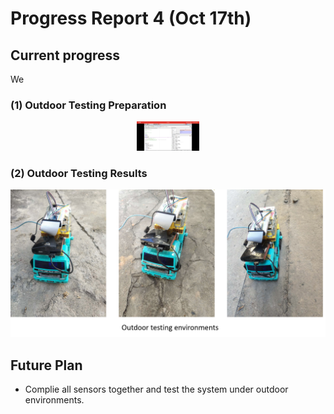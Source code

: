 # Progress Report 4 (Oct 17th)


## Current progress

We 


### (1) Outdoor Testing Preparation

<div align="center"><img width="100" src="https://github.com/xiongrxchn/IntelBri.github.io/blob/gh1-pages/Images/screenshot.jpg"/></div>



### (2) Outdoor Testing Results

<div align="center"><img width="1500" src="https://github.com/xiongrxchn/IntelBri.github.io/blob/gh1-pages/Images/outdoor_5.png"/></div>


## Future Plan
- Complie all sensors together and test the system under outdoor environments.
